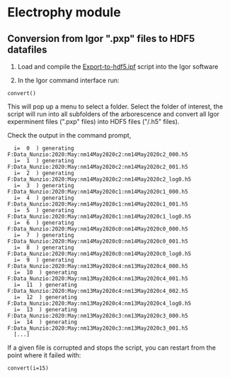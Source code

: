 # Electrophy module

## Conversion from Igor ".pxp" files to HDF5 datafiles

1) Load and compile the  [Export-to-hdf5.ipf](Export-to-hdf5.ipf) script into the Igor software

2) In the Igor command interface run:

```
convert()
```

This will pop up a menu to select a folder. Select the folder of interest, the script will run into all subfolders of the arborescence and convert all Igor experminent files (".pxp" files) into HDF5 files ("/.h5" files).

Check the output in the command prompt,

```
  i=  0  ) generating  F:Data_Nunzio:2020:May:nm14May2020c2:nm14May2020c2_000.h5 
  i=  1  ) generating  F:Data_Nunzio:2020:May:nm14May2020c2:nm14May2020c2_001.h5 
  i=  2  ) generating  F:Data_Nunzio:2020:May:nm14May2020c2:nm14May2020c2_log0.h5
  i=  3  ) generating  F:Data_Nunzio:2020:May:nm14May2020c1:nm14May2020c1_000.h5 
  i=  4  ) generating  F:Data_Nunzio:2020:May:nm14May2020c1:nm14May2020c1_001.h5 
  i=  5  ) generating  F:Data_Nunzio:2020:May:nm14May2020c1:nm14May2020c1_log0.h5
  i=  6  ) generating  F:Data_Nunzio:2020:May:nm14May2020c0:nm14May2020c0_000.h5 
  i=  7  ) generating  F:Data_Nunzio:2020:May:nm14May2020c0:nm14May2020c0_001.h5 
  i=  8  ) generating  F:Data_Nunzio:2020:May:nm14May2020c0:nm14May2020c0_log0.h5
  i=  9  ) generating  F:Data_Nunzio:2020:May:nm13May2020c4:nm13May2020c4_000.h5 
  i=  10  ) generating  F:Data_Nunzio:2020:May:nm13May2020c4:nm13May2020c4_001.h5
  i=  11  ) generating  F:Data_Nunzio:2020:May:nm13May2020c4:nm13May2020c4_002.h5
  i=  12  ) generating  F:Data_Nunzio:2020:May:nm13May2020c4:nm13May2020c4_log0.h5
  i=  13  ) generating  F:Data_Nunzio:2020:May:nm13May2020c3:nm13May2020c3_000.h5 
  i=  14  ) generating  F:Data_Nunzio:2020:May:nm13May2020c3:nm13May2020c3_001.h5 
  [...]
```
If a given file is corrupted and stops the script, you can restart from the point where it failed with:

```
convert(i=15)
```